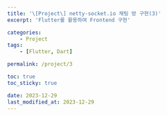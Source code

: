 ```yaml
---
title: '\[Project\] netty-socket.io 채팅 방 구현(3)'
excerpt: 'Flutter를 활용하여 Frontend 구현'

categories:
    - Project
tags:
    - [Flutter, Dart]

permalink: /project/3

toc: true
toc_sticky: true

date: 2023-12-29
last_modified_at: 2023-12-29
---
```

